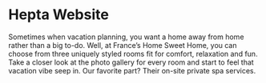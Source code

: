# Hepta Website

Sometimes when vacation planning, you want a home away from home rather than a big to-do. Well, at France’s Home Sweet Home, you can choose from three uniquely styled rooms fit for comfort, relaxation and fun. Take a closer look at the photo gallery for every room and start to feel that vacation vibe seep in. Our favorite part? Their on-site private spa services.
